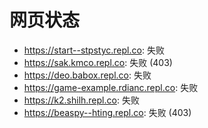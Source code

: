 # 网页状态
- https://start--stpstyc.repl.co: 失败
- https://sak.kmco.repl.co: 失败 (403)
- https://deo.babox.repl.co: 失败
- https://game-example.rdianc.repl.co: 失败
- https://k2.shilh.repl.co: 失败
- https://beaspy--hting.repl.co: 失败 (403)
